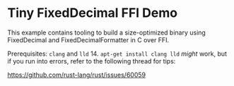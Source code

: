 # Tiny FixedDecimal FFI Demo

This example contains tooling to build a size-optimized binary using FixedDecimal and FixedDecimalFormatter in C over FFI.

Prerequisites: `clang` and `lld` 14. `apt-get install clang lld` *might* work, but if you run into errors, refer to the following thread for tips:

https://github.com/rust-lang/rust/issues/60059

